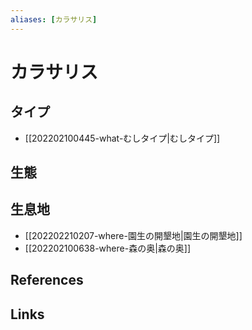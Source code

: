 ```yaml
---
aliases: [カラサリス]
---
```

# カラサリス

## タイプ

- [[202202100445-what-むしタイプ|むしタイプ]]

## 生態



## 生息地

- [[202202210207-where-園生の開墾地|園生の開墾地]]
- [[202202100638-where-森の奥|森の奥]]

## References



## Links


